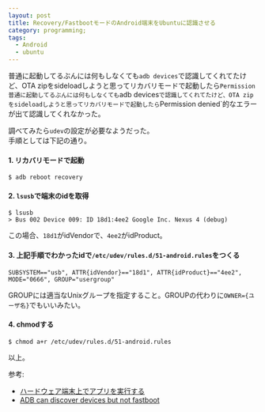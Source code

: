 ```yaml
---
layout: post
title: Recovery/FastbootモードのAndroid端末をUbuntuに認識させる 
category: programming;
tags:
  - Android
  - ubuntu
---
```


普通に起動してるぶんには何もしなくても`adb devices`で認識してくれてたけど、OTA zipをsideloadしようと思ってリカバリモードで起動したら`Permission 普通に起動してるぶんには何もしなくても`adb devices`で認識してくれてたけど、OTA zipをsideloadしようと思ってリカバリモードで起動したら`Permission denied`的なエラーが出て認識してくれなかった。

調べてみたら`udev`の設定が必要なようだった。  
手順としては下記の通り。

#### 1. リカバリモードで起動

```
$ adb reboot recovery
```

#### 2. `lsusb`で端末のidを取得

```
$ lsusb
> Bus 002 Device 009: ID 18d1:4ee2 Google Inc. Nexus 4 (debug)
```
この場合、`18d1`がidVendorで、`4ee2`がidProduct。

#### 3. 上記手順でわかったidで`/etc/udev/rules.d/51-android.rules`をつくる

```
SUBSYSTEM=="usb", ATTR{idVendor}=="18d1", ATTR{idProduct}=="4ee2", MODE="0666", GROUP="usergroup"
```

GROUPには適当なUnixグループを指定すること。GROUPの代わりに`OWNER={ユーザ名}`でもいいみたい。

#### 4. chmodする

```
$ chmod a+r /etc/udev/rules.d/51-android.rules
```

以上。

参考:

- [ハードウェア端末上でアプリを実行する](https://developer.android.com/studio/run/device.html#setting-up)
- [ADB can discover devices but not fastboot](http://android.stackexchange.com/questions/58187/adb-can-discover-devices-but-not-fastboot)

